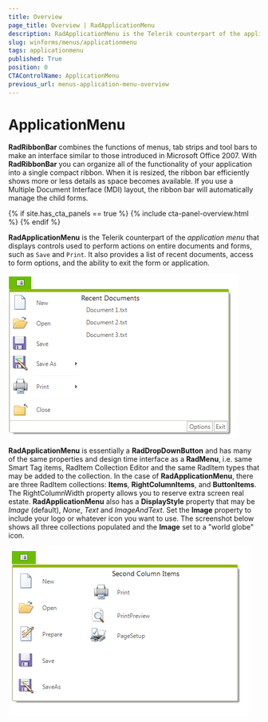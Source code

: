 ```yaml
---
title: Overview
page_title: Overview | RadApplicationMenu
description: RadApplicationMenu is the Telerik counterpart of the application menu that displays controls used to perform actions on entire documents and forms, such as Save and Print. 
slug: winforms/menus/applicationmenu
tags: applicationmenu
published: True
position: 0
CTAControlName: ApplicationMenu
previous_url: menus-application-menu-overview
---
```


# ApplicationMenu

**RadRibbonBar** combines the functions of menus, tab strips and tool bars to make an interface similar to those introduced in Microsoft Office 2007. With **RadRibbonBar** you can organize all of the functionality of your application into a single compact ribbon. When it is resized, the ribbon bar efficiently shows more or less details as space becomes available. If you use a Multiple Document Interface (MDI) layout, the ribbon bar will automatically manage the child forms.

{% if site.has_cta_panels == true %}
{% include cta-panel-overview.html %}
{% endif %}

**RadApplicationMenu** is the Telerik counterpart of the *application menu* that displays controls used to perform actions on entire documents and forms, such as `Save` and `Print`. It also provides a list of recent documents, access to form options, and the ability to exit the form or application.

![menus-application-menu-overview 001](images/menus-application-menu-overview001.png)

**RadApplicationMenu** is essentially a **RadDropDownButton** and has many of the same properties and design time interface as a **RadMenu**, i.e. same Smart Tag items, RadItem Collection Editor and the same RadItem types that may be added to the collection. In the case of **RadApplicationMenu**, there are three RadItem collections: **Items**, **RightColumnItems**, and **ButtonItems**. The RightColumnWidth property allows you to reserve extra screen real estate. **RadApplicationMenu** also has a **DisplayStyle** property that may be *Image* (default), *None*, *Text* and *ImageAndText*. Set the **Image** property to include your logo or whatever icon you want to use. The screenshot below shows all three collections populated and the **Image** set to a "world globe" icon.

![menus-application-menu-overview 002](images/menus-application-menu-overview002.png)


